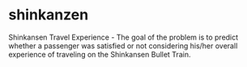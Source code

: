 # shinkanzen
Shinkansen Travel Experience - The goal of the problem is to predict whether a passenger was satisfied or not considering his/her overall experience of traveling on the Shinkansen Bullet Train.
